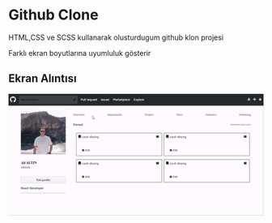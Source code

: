 <h1>Github Clone</h1>

HTML,CSS ve SCSS kullanarak olusturdugum github klon projesi

Farklı ekran boyutlarına uyumluluk gösterir

<h2>Ekran Alıntısı</h2>

![](./GitHubClone.gif)

